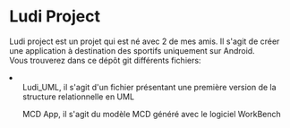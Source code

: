 # Ludi Project
<p>Ludi project est un projet qui est né avec 2 de mes amis. Il s'agit de créer une application à destination des sportifs uniquement sur Android. </br> Vous trouverez dans ce dépôt git différents fichiers: <li><ul>Ludi_UML, il s'agit d'un fichier présentant une première version de la structure relationnelle en UML</ul><ul>MCD App, il s'agit du modèle MCD généré avec le logiciel WorkBench</ul><ul></ul></li></p>
